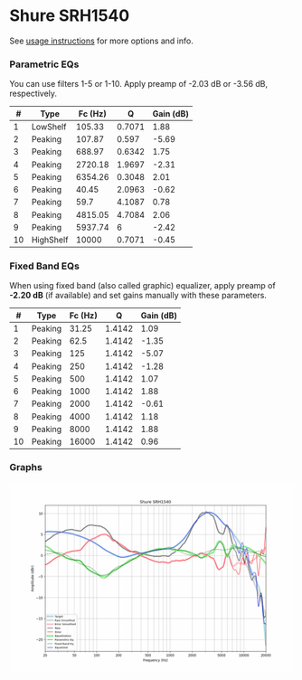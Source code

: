 # Shure SRH1540
See [usage instructions](https://github.com/jaakkopasanen/AutoEq#usage) for more options and info.

### Parametric EQs
You can use filters 1-5 or 1-10. Apply preamp of -2.03 dB or -3.56 dB, respectively.

|   # | Type      |   Fc (Hz) |      Q |   Gain (dB) |
|-----|-----------|-----------|--------|-------------|
|   1 | LowShelf  |    105.33 | 0.7071 |        1.88 |
|   2 | Peaking   |    107.87 | 0.597  |       -5.69 |
|   3 | Peaking   |    688.97 | 0.6342 |        1.75 |
|   4 | Peaking   |   2720.18 | 1.9697 |       -2.31 |
|   5 | Peaking   |   6354.26 | 0.3048 |        2.01 |
|   6 | Peaking   |     40.45 | 2.0963 |       -0.62 |
|   7 | Peaking   |     59.7  | 4.1087 |        0.78 |
|   8 | Peaking   |   4815.05 | 4.7084 |        2.06 |
|   9 | Peaking   |   5937.74 | 6      |       -2.42 |
|  10 | HighShelf |  10000    | 0.7071 |       -0.45 |

### Fixed Band EQs
When using fixed band (also called graphic) equalizer, apply preamp of **-2.20 dB** (if available) and set gains manually with these parameters.

|   # | Type    |   Fc (Hz) |      Q |   Gain (dB) |
|-----|---------|-----------|--------|-------------|
|   1 | Peaking |     31.25 | 1.4142 |        1.09 |
|   2 | Peaking |     62.5  | 1.4142 |       -1.35 |
|   3 | Peaking |    125    | 1.4142 |       -5.07 |
|   4 | Peaking |    250    | 1.4142 |       -1.28 |
|   5 | Peaking |    500    | 1.4142 |        1.07 |
|   6 | Peaking |   1000    | 1.4142 |        1.88 |
|   7 | Peaking |   2000    | 1.4142 |       -0.61 |
|   8 | Peaking |   4000    | 1.4142 |        1.18 |
|   9 | Peaking |   8000    | 1.4142 |        1.88 |
|  10 | Peaking |  16000    | 1.4142 |        0.96 |

### Graphs
![](./Shure%20SRH1540.png)
